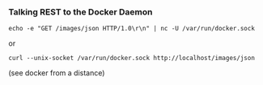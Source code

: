 ### Talking REST to the Docker Daemon

`echo -e "GET /images/json HTTP/1.0\r\n" | nc -U /var/run/docker.sock`

or

`curl --unix-socket /var/run/docker.sock http://localhost/images/json`

(see docker from a distance)
